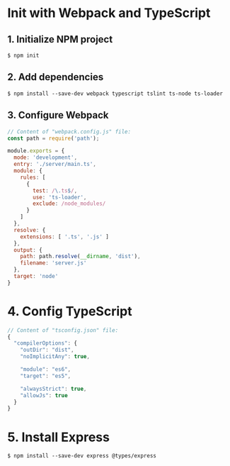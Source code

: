# Init with Webpack and TypeScript

## 1. Initialize NPM project
```shell
$ npm init
```

## 2. Add dependencies
```shell
$ npm install --save-dev webpack typescript tslint ts-node ts-loader
```

## 3. Configure Webpack
```javascript
// Content of "webpack.config.js" file:
const path = require('path');

module.exports = {
  mode: 'development',
  entry: './server/main.ts',
  module: {
    rules: [
      {
        test: /\.ts$/,
        use: 'ts-loader',
        exclude: /node_modules/
      }
    ]
  },
  resolve: {
    extensions: [ '.ts', '.js' ]
  },
  output: {
    path: path.resolve(__dirname, 'dist'),
    filename: 'server.js'
  },
  target: 'node'
}
```

# 4. Config TypeScript
```javascript
// Content of "tsconfig.json" file:
{
  "compilerOptions": {
    "outDir": "dist",
    "noImplicitAny": true,

    "module": "es6",
    "target": "es5",

    "alwaysStrict": true,
    "allowJs": true
  }
}
```

# 5. Install Express
```shell
$ npm install --save-dev express @types/express
```
